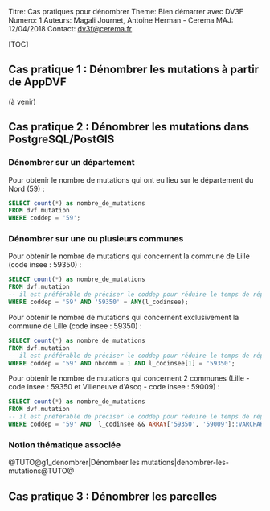 Titre: Cas pratiques pour dénombrer
Theme: Bien démarrer avec DV3F
Numero: 1 
Auteurs: Magali Journet, Antoine Herman - Cerema
MAJ: 12/04/2018
Contact: dv3f@cerema.fr



[TOC]

## Cas pratique 1 : Dénombrer les mutations à partir de AppDVF

(à venir)


## Cas pratique 2 : Dénombrer les mutations dans PostgreSQL/PostGIS

### Dénombrer sur un département

Pour obtenir le nombre de mutations qui ont eu lieu sur le département du Nord (59) :

```sql
SELECT count(*) as nombre_de_mutations
FROM dvf.mutation 
WHERE coddep = '59';
```

### Dénombrer sur une ou plusieurs communes

Pour obtenir le nombre de mutations qui concernent la commune de Lille (code insee : 59350) :

```sql
SELECT count(*) as nombre_de_mutations
FROM dvf.mutation
-- il est préférable de préciser le coddep pour réduire le temps de réponse 
WHERE coddep = '59' AND '59350' = ANY(l_codinsee);
```

Pour obtenir le nombre de mutations qui concernent exclusivement la commune de Lille (code insee : 59350) :

```sql
SELECT count(*) as nombre_de_mutations
FROM dvf.mutation
-- il est préférable de préciser le coddep pour réduire le temps de réponse 
WHERE coddep = '59' AND nbcomm = 1 AND l_codinsee[1] = '59350';
```

Pour obtenir le nombre de mutations qui concernent 2 communes (Lille - code insee : 59350 et Villeneuve d'Ascq - code insee : 59009) :

```sql
SELECT count(*) as nombre_de_mutations
FROM dvf.mutation
-- il est préférable de préciser le coddep pour réduire le temps de réponse 
WHERE coddep = '59' AND  l_codinsee && ARRAY['59350', '59009']::VARCHAR[];
```

### Notion thématique associée

@TUTO@g1_denombrer|Dénombrer les mutations|denombrer-les-mutations@TUTO@



## Cas pratique 3 : Dénombrer les parcelles

